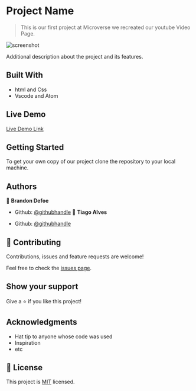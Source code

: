 # Project Name

> This is our first project at Microverse we recreated our youtube Video Page.

![screenshot](image/screenshot.png)

Additional description about the project and its features.

## Built With

- html and Css
- Vscode and Atom

## Live Demo

[Live Demo Link](https://tiagoes.github.io/youtubeProject/)


## Getting Started

To get your own copy of our project clone the repository to your local machine.



## Authors

👤 **Brandon Defoe**

- Github: [@githubhandle](https://github.com/defoebrand)
👤 **Tiago Alves**

- Github: [@githubhandle](https://github.com/tiagoes)


## 🤝 Contributing

Contributions, issues and feature requests are welcome!

Feel free to check the [issues page](issues/).

## Show your support

Give a ⭐️ if you like this project!

## Acknowledgments

- Hat tip to anyone whose code was used
- Inspiration
- etc

## 📝 License

This project is [MIT](lic.url) licensed.

